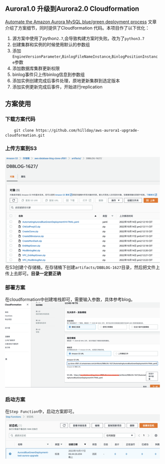 ## Aurora1.0 升级到Aurora2.0 Cloudformation
[Automate the Amazon Aurora MySQL blue/green deployment process](https://aws.amazon.com/cn/blogs/database/automate-the-amazon-aurora-mysql-blue-green-deployment-process/) 文章介绍了方案细节，同时提供了Cloudformation 代码。本项目作了以下优化：
1. 源方案中使用了python`2.7`,会导致构建方案时失败。改为了`python3.7`
2. 创建集群和实例的时候使用默认的参数组
3. 添加`EngineVersionParameter`,`BinlogFileNameInstance`,`BinlogPositionInstance`参数
4. 添加数据库集群更新权限
5. binlog事件只上传binlog信息到参数组
6. 添加实例创建完成后事件处理，原地更新集群到选定版本
7. 添加实例更新完成后事件，开始进行replication

## 方案使用
### 下载方案代码
```
    git clone https://github.com/hillday/aws-aurora1-upgrade-cloudformation.git
```
### 上传方案到S3
![](./image0.png)
在S3创建个存储桶，在存储桶下创建`artifacts/DBBLOG-1627`目录，然后把文件上传上去即可。**目录一定要正确**

### 部署方案
在cloudformation中创建堆栈即可，需要输入参数，具体参考blog。
![](./image1.png)

### 启动方案
在`Step Function`中，启动方案即可。
![](./image2.png)